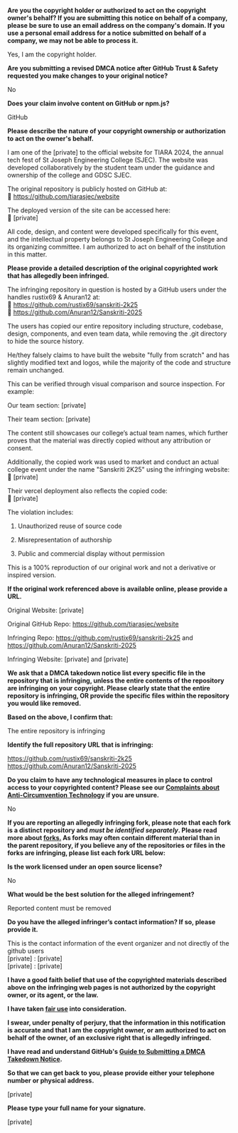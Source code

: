 **Are you the copyright holder or authorized to act on the copyright owner's behalf? If you are submitting this notice on behalf of a company, please be sure to use an email address on the company's domain. If you use a personal email address for a notice submitted on behalf of a company, we may not be able to process it.**

Yes, I am the copyright holder.

**Are you submitting a revised DMCA notice after GitHub Trust & Safety requested you make changes to your original notice?**

No

**Does your claim involve content on GitHub or npm.js?**

GitHub

**Please describe the nature of your copyright ownership or authorization to act on the owner's behalf.**

I am one of the [private] to the official website for TIARA 2024, the annual tech fest of St Joseph Engineering College (SJEC). The website was developed collaboratively by the student team under the guidance and ownership of the college and GDSC SJEC.

The original repository is publicly hosted on GitHub at:  
🔗 https://github.com/tiarasjec/website

The deployed version of the site can be accessed here:  
🔗 [private]

All code, design, and content were developed specifically for this event, and the intellectual property belongs to St Joseph Engineering College and its organizing committee. I am authorized to act on behalf of the institution in this matter.

**Please provide a detailed description of the original copyrighted work that has allegedly been infringed.**

The infringing repository in question is hosted by a GitHub users under the handles rustix69 & Anuran12 at:  
🔗 https://github.com/rustix69/sanskriti-2k25  
🔗 https://github.com/Anuran12/Sanskriti-2025  

The users has copied our entire repository including structure, codebase, design, components, and even team data, while removing the .git directory to hide the source history.

He/they falsely claims to have built the website "fully from scratch" and has slightly modified text and logos, while the majority of the code and structure remain unchanged.

This can be verified through visual comparison and source inspection. For example:

Our team section: [private]

Their team section: [private]

The content still showcases our college’s actual team names, which further proves that the material was directly copied without any attribution or consent.

Additionally, the copied work was used to market and conduct an actual college event under the name "Sanskriti 2K25" using the infringing website:
🔗 [private]

Their vercel deployment also reflects the copied code:  
🔗 [private]

The violation includes:

1. Unauthorized reuse of source code

2. Misrepresentation of authorship

3. Public and commercial display without permission

This is a 100% reproduction of our original work and not a derivative or inspired version.

**If the original work referenced above is available online, please provide a URL.**

Original Website: [private]

Original GitHub Repo: https://github.com/tiarasjec/website

Infringing Repo: https://github.com/rustix69/sanskriti-2k25 and https://github.com/Anuran12/Sanskriti-2025

Infringing Website: [private] and [private]

**We ask that a DMCA takedown notice list every specific file in the repository that is infringing, unless the entire contents of the repository are infringing on your copyright. Please clearly state that the entire repository is infringing, OR provide the specific files within the repository you would like removed.**

**Based on the above, I confirm that:**

The entire repository is infringing

**Identify the full repository URL that is infringing:**

https://github.com/rustix69/sanskriti-2k25  
https://github.com/Anuran12/Sanskriti-2025

**Do you claim to have any technological measures in place to control access to your copyrighted content? Please see our <a href="https://docs.github.com/articles/guide-to-submitting-a-dmca-takedown-notice#complaints-about-anti-circumvention-technology">Complaints about Anti-Circumvention Technology</a> if you are unsure.**

No

**If you are reporting an allegedly infringing fork, please note that each fork is a distinct repository and <i>must be identified separately</i>. Please read more about <a href="https://docs.github.com/articles/dmca-takedown-policy#b-what-about-forks-or-whats-a-fork">forks.</a> As forks may often contain different material than in the parent repository, if you believe any of the repositories or files in the forks are infringing, please list each fork URL below:**

**Is the work licensed under an open source license?**

No

**What would be the best solution for the alleged infringement?**

Reported content must be removed

**Do you have the alleged infringer’s contact information? If so, please provide it.**

This is the contact information of the event organizer and not directly of the github users  
[private] : [private]  
[private] : [private]

**I have a good faith belief that use of the copyrighted materials described above on the infringing web pages is not authorized by the copyright owner, or its agent, or the law.**

**I have taken <a href="https://www.lumendatabase.org/topics/22">fair use</a> into consideration.**

**I swear, under penalty of perjury, that the information in this notification is accurate and that I am the copyright owner, or am authorized to act on behalf of the owner, of an exclusive right that is allegedly infringed.**

**I have read and understand GitHub's <a href="https://docs.github.com/articles/guide-to-submitting-a-dmca-takedown-notice/">Guide to Submitting a DMCA Takedown Notice</a>.**

**So that we can get back to you, please provide either your telephone number or physical address.**

[private]

**Please type your full name for your signature.**

[private]
